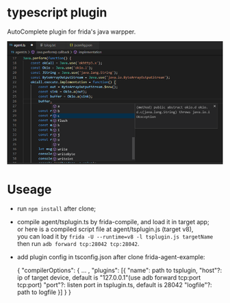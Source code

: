 
# typescript plugin  
AutoComplete plugin for frida's java warpper.  

![](./example.png)

# Useage  
* run `npm install` after clone;  
* compile agent/tsplugin.ts by frida-compile, and load it in target app;  
or here is a compiled script file at agent/tsplugin.js (target v8),  
you can load it by `frida -U --runtime=v8 -l tsplugin.js targetName`  
then run `adb forward tcp:28042 tcp:28042`.  

* add plugin config in tsconfig.json after clone frida-agent-example:  

    {
        "compilerOptions": {
            ...
            ,
            "plugins": [{
                "name": path to tsplugin,
                "host"?: ip of target device, default is "127.0.0.1"(use adb forward tcp:port tcp:port)
                "port"?: listen port in tsplugin.ts, default is 28042
                "logfile"?: path to logfile
            }]
        }
    }